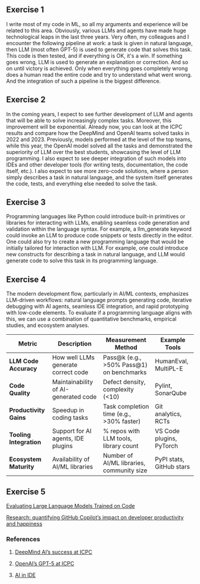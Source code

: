 ## Exercise 1 

I write most of my code in ML, so all my arguments and experience will be related to this area. Obviously, various LLMs and agents have made huge technological leaps in the last three years. Very often, my colleagues and I encounter the following pipeline at work: a task is given in natural language, then LLM (most often GPT-5) is used to generate code that solves this task. This code is then tested, and if everything is OK, it's a win. If something goes wrong, LLM is used to generate an explanation or correction. And so on until victory is achieved. Only when everything goes completely wrong does a human read the entire code and try to understand what went wrong. And the integration of such a pipeline is the biggest difference.

## Exercise 2

In the coming years, I expect to see further development of LLM and agents that will be able to solve increasingly complex tasks. Moreover, this improvement will be exponential. Already now, you can look at the ICPC results and compare how the DeepMind and OpenAI teams solved tasks in 2022 and 2023. Previously, models performed at the level of the top teams, while this year, the OpenAI model solved all the tasks and demonstrated the superiority of LLM over the best students, showcasing the level of LLM programming. I also expect to see deeper integration of such models into IDEs and other developer tools (for writing tests, documentation, the code itself, etc.). I also expect to see more zero-code solutions, where a person simply describes a task in natural language, and the system itself generates the code, tests, and everything else needed to solve the task.

## Exercise 3

Programming languages like Python could introduce built-in primitives or libraries for interacting with LLMs, enabling seamless code generation and validation within the language syntax. For example, a llm_generate keyword could invoke an LLM to produce code snippets or tests directly in the editor. One could also try to create a new programming language that would be initially tailored for interaction with LLM. For example, one could introduce new constructs for describing a task in natural language, and LLM would generate code to solve this task in its programming language.

## Exercise 4

The modern development flow, particularly in AI/ML contexts, emphasizes LLM-driven workflows: natural language prompts generating code, iterative debugging with AI agents, seamless IDE integration, and rapid prototyping with low-code elements. To evaluate if a programming language aligns with this, we can use a combination of quantitative benchmarks, empirical studies, and ecosystem analyses. 

| Metric | Description | Measurement Method | Example Tools |
|--------|-------------|-------------------|---------------|
| **LLM Code Accuracy** | How well LLMs generate correct code | Pass@k (e.g., >50% Pass@1) on benchmarks | HumanEval, MultiPL-E |
| **Code Quality** | Maintainability of AI-generated code | Defect density, complexity (<10) | Pylint, SonarQube |
| **Productivity Gains** | Speedup in coding tasks | Task completion time (e.g., >30% faster) | Git analytics, RCTs |
| **Tooling Integration** | Support for AI agents, IDE plugins | % repos with LLM tools, library count | VS Code plugins, PyTorch |
| **Ecosystem Maturity** | Availability of AI/ML libraries | Number of AI/ML libraries, community size | PyPI stats, GitHub stars |

## Exercise 5

[Evaluating Large Language Models Trained on Code](https://arxiv.org/abs/2107.03374)

[Research: quantifying GitHub Copilot’s impact on developer productivity and happiness](https://github.blog/news-insights/research/research-quantifying-github-copilots-impact-on-developer-productivity-and-happiness/)


### References

1. [DeepMind AI’s success at ICPC](https://deepmind.google/discover/blog/gemini-achieves-gold-level-performance-at-the-international-collegiate-programming-contest-world-finals/)

2. [OpenAI’s GPT-5 at ICPC](https://news.ycombinator.com/item?id=45279357)

3. [AI in IDE](https://blog.jetbrains.com/ai/2025/02/ai-assistant-expands-with-cutting-edge-models/)